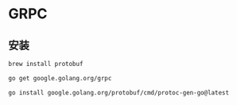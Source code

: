# GRPC

## 安装

```sh
brew install protobuf

go get google.golang.org/grpc

go install google.golang.org/protobuf/cmd/protoc-gen-go@latest

```
